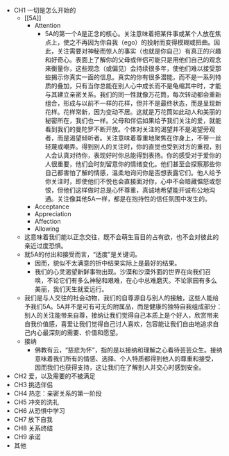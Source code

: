 - CH1 一切是怎么开始的  
    - [[5A]]
        - Attention   
            - 5A的第一个A是正念的核心。关注意味着把某件事或某个人放在焦点上，使之不再因为你自我（ego）的投射而变得模糊或扭曲。因此，关注需要对神秘而惊人的事实（也就是你自己）有真正的兴趣和好奇心。表面上了解你的父母或伴侣可能只是用他们自己的观念来衡量你，这些观念（或偏见）会持续很多年，使他们难以接受那些揭示你真实一面的信息。真实的你有很多潜能，而不是一系列特质的叠加，只有当你总能在别人心中成长而不是龟缩其中时，才能与其建立亲密关系。我们的同一性就像万花筒，每次转动都会重新组合，形成与以前不一样的花样，但并不是最终状态，而是呈现新花样。花样常新，因为变动不居。这就是万花筒如此动人和美丽的秘密所在，我们也一样。父母和伴侣如果给予我们关注的爱，就能看到我们的曼陀罗不断开放。个体对关注的渴望并不是渴望旁观者，而是渴望倾听者。关注意味着尊重地聚焦在你身上，不带一丝轻蔑或嘲弄。得到别人的关注时，你的直觉也受到对方的重视，别人会认真对待你，表现好时你总能得到表扬。你的感受对于爱你的人很重要，他们会时刻留意你的情绪变化。他们甚至会探察那些你自己都害怕了解的情感，温柔地询问你是否想表露它们。他人给予你关注时，即使他们不悦也会直接面对你，心中不会暗藏愠怒或怨恨，但他们这样做时总是心怀尊重，真诚地希望能开诚布公地沟通。关注像其他5A一样，都是在抱持性的信任氛围中发生的。
        - Acceptance  
        - Appreciation 
        - Affection  
        - Allowing  
    - 这意味着我们能以正念交往，既不会萌生盲目的占有欲，也不会对彼此的亲近过度恐惧。 
    - 就5A的付出和接受而言，“适度”是关键词。
        - 因而，貌似不太满意的折中结果实际上是最好的结果。
        - 我们的心灵渴望新鲜事物出现。沙漠和沙漠外面的世界在向我们召唤，不论它们有多么神秘和艰难，在心中总难磨灭。不论家园有多么美丽，我们天生就爱远行。
    - 我们是与人交往的社会动物，我们的自尊源自与别人的接触，这些人能给予我们5A。5A并不是可有可无的附属品，而是健康的独特自我组成部分：别人的关注能带来自尊，接纳让我们觉得自己本质上是个好人，欣赏带来自我价值感，喜爱让我们觉得自己讨人喜欢，包容能让我们自由地追求自己内心最深刻的需要、价值和愿望。
    - 接纳
        - 佛教有云，“慈悲为怀”，指的是以接纳和理解之心看待芸芸众生。接纳意味着我们所有的情感、选择、个人特质都得到他人的尊重和接受，因而我们也获得支持，这让我们在了解别人并交心时感到安全。
- CH2 爱，以及需要的不被满足  
- CH3 挑选伴侣  
- CH4 热恋：亲密关系的第一阶段  
- CH5 冲突的洗礼  
- CH6 从恐惧中学习  
- CH7 放下自我  
- CH8 关系终结  
- CH9 承诺  
- 其他




